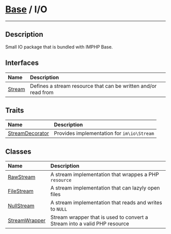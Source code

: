 # [Base](base.md) / I/O
____

## Description
Small IO package that is bundled with IMPHP Base.

## Interfaces
| Name | Description |
| :--- | :---------- |
| [Stream](io-Stream.md) | Defines a stream resource that can be written and/or read from |

## Traits
| Name | Description |
| :--- | :---------- |
| [StreamDecorator](io-StreamDecorator.md) | Provides implementation for `im\io\Stream` |

## Classes
| Name | Description |
| :--- | :---------- |
| [RawStream](io-RawStream.md) | A stream implementation that wrappes a PHP `resource` |
| [FileStream](io-FileStream.md) | A stream implementation that can lazyly open files |
| [NullStream](io-NullStream.md) | A stream implementation that reads and writes to `NULL` |
| [StreamWrapper](io-StreamWrapper.md) | Stream wrapper that is used to convert a Stream into a valid PHP resource |
